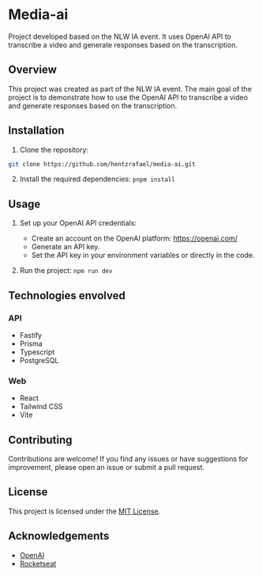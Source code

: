 # Media-ai

Project developed based on the NLW IA event. It uses OpenAI API to transcribe a video and generate responses based on the transcription.

## Overview

This project was created as part of the NLW IA event. The main goal of the project is to demonstrate how to use the OpenAI API to transcribe a video and generate responses based on the transcription.

## Installation

1. Clone the repository: 
```bash 
git clone https://github.com/hentzrafael/media-ai.git
```

2. Install the required dependencies: ```pnpm install```

## Usage

1. Set up your OpenAI API credentials: 
   - Create an account on the OpenAI platform: https://openai.com/
   - Generate an API key.
   - Set the API key in your environment variables or directly in the code.

2. Run the project: `npm run dev`

## Technologies envolved
### API
- Fastify
- Prisma
- Typescript
- PostgreSQL
### Web
- React
- Tailwind CSS
- Vite

## Contributing

Contributions are welcome! If you find any issues or have suggestions for improvement, please open an issue or submit a pull request.

## License

This project is licensed under the [MIT License](LICENSE).

## Acknowledgements
- [OpenAI](https://openai.com/)
- [Rocketseat](https://www.rocketseat.com.br/)